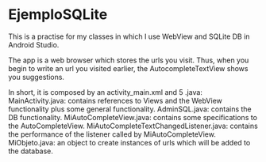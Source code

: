 # EjemploSQLite

This is a practise for my classes in which I use WebView and SQLite DB in Android Studio.

The app is a web browser which stores the urls you visit.
Thus, when you begin to write an url you visited earlier, the AutocompleteTextView shows you suggestions.

In short, it is composed by an activity_main.xml and 5 .java: 
MainActivity.java: contains references to Views and the WebView functionality plus some general functionality.
AdminSQL.java: contains the DB functionality.
MiAutoCompleteView.java: contains some specifications to the AutoCompleteView.
MiAutoCompleteTextChangedListener.java: contains the performance of the listener called by MiAutoCompleteView.
MiObjeto.java: an object to create instances of urls which will be added to the database.
